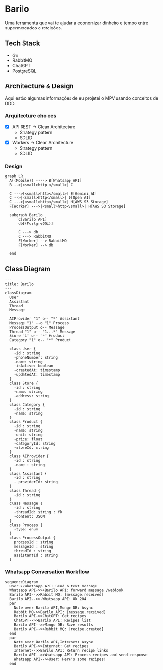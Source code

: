 # Barilo

Uma ferramenta que vai te ajudar a economizar dinheiro e tempo entre supermercados e refeições.

## Tech Stack

- Go
- RabbitMQ
- ChatGPT
- PostgreSQL

## Architecture & Design

Aqui estão algumas informações de eu projetei o MPV usando conceitos de DDD.

### Arquitecture choices

- [x] API REST -> Clean Architecture
  - Strategy pattern
  - SOLID
- [x] Workers -> Clean Architecture
  - Strategy pattern
  - SOLID
  
### Design

```mermaid
graph LR
  A((Mobile)) ----> B[Whatsapp API]
  B -->|<small>http </small>| C
  
  C --->|<small>http</small>| E[Gemini AI]    
  C -->|<small>http</small>| D[Open AI]
  C --->|<small>http</small>| H[AWS S3 Storage]
  F[Worker] --->|<small>http</small>| H[AWS S3 Storage]
      
  subgraph Barilo
      C[Barilo API]
      db[(PostgreSQL)]

      C ---> db
      C ---> RabbitMQ
      F[Worker] --> RabbitMQ
      F[Worker] --> db

  end
```

## Class Diagram

```mermaid
---
title: Barilo
---
classDiagram
  User
  Assistant
  Thread
  Message
  
  AIProvider "1" o-- "*" Assistant
  Message "1" --o "1" Process
  ProcessOutput o-- Message
  Thread "1" o-- "1...*" Message
  Store "1" o-- "*" Product
  Category "1" o-- "*" Product
    
  class User {
    -id : string
    -phoneNumber: string
    -name: string
    -isActive: boolean
    -createdAt: timestamp
    -updatedAt: timestamp
  }
  class Store {
    -id : string
    -name: string
    -address: string
  }
  class Category {
    -id : string
    -name: string
  }
  class Product {
    -id : string
    -name: string
    -unit: string
    -price: float
    -categoryId: string
    -storeId: string
  }
  class AIProvider {
    -id : string
    -name : string
  }
  class Assistant {
    -id : string
    - providerId: string
  }
  class Thread {
    -id : string
  }
  class Message {
    -id : string
    -threadId: string : fk
    -content: JSON
  }
  class Process {
    -type: enum
  }
  class ProcessOutput {
    processId : string
    messageId : string
    threadId : string
    assistantId : string
  }
```

### Whatsapp Conversation Workflow

```mermaid
sequenceDiagram
  User->>Whatsapp API: Send a text message
  Whatsapp API->>+Barilo API: forward message /webhook
  Barilo API-->>Rabbit MQ: [message.received]
  Barilo API-->>-Whatsapp API: Ok 204
  par
    Note over Barilo API,Mongo DB: Async
    Rabbit MQ->>Barilo API: [message.received]
    Barilo API->>ChatGPT: Get recipes
    ChatGPT-->>Barilo API: Recipes list
    Barilo API-->>Mongo DB: Save results
    Barilo API-->>Rabbit MQ: [recipe.created]
  end
  par
    Note over Barilo API,Internet: Async
    Barilo API->>Internet: Get recipes
    Internet-->>Barilo API: Return recipe links
    Barilo API-->>Whatsapp API: Process recipes and send response
    Whatsapp API-->>User: Here's some recipes!
  end
```